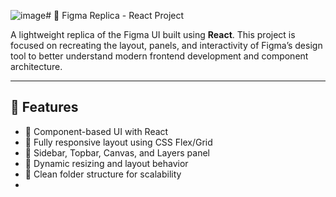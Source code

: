 ![image](https://github.com/user-attachments/assets/916b361b-fe76-451b-afeb-7cc9d3420e7b)# 🎨 Figma Replica - React Project

A lightweight replica of the Figma UI built using **React**. This project is focused on recreating the layout, panels, and interactivity of Figma’s design tool to better understand modern frontend development and component architecture.

---

## 🚀 Features

- 🧱 Component-based UI with React
- 🎯 Fully responsive layout using CSS Flex/Grid
- 🎨 Sidebar, Topbar, Canvas, and Layers panel
- 🔧 Dynamic resizing and layout behavior
- 💾 Clean folder structure for scalability
- 
